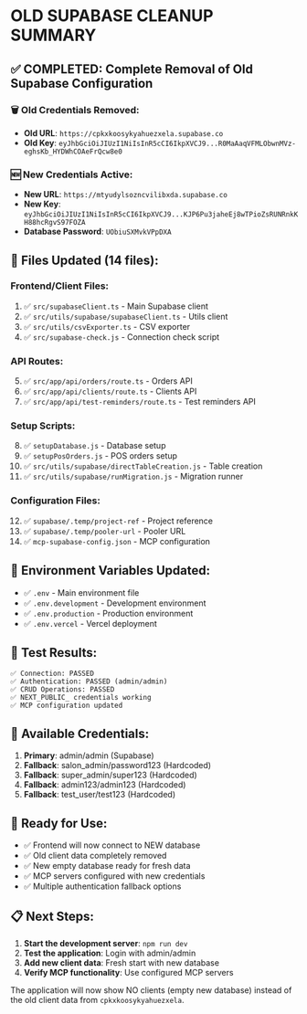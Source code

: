 # OLD SUPABASE CLEANUP SUMMARY

## ✅ COMPLETED: Complete Removal of Old Supabase Configuration

### 🗑️ Old Credentials Removed:
- **Old URL**: `https://cpkxkoosykyahuezxela.supabase.co`
- **Old Key**: `eyJhbGciOiJIUzI1NiIsInR5cCI6IkpXVCJ9...R0MaAaqVFMLObwnMVz-eghsKb_HYDWhCOAeFrQcw8e0`

### 🆕 New Credentials Active:
- **New URL**: `https://mtyudylsozncvilibxda.supabase.co`
- **New Key**: `eyJhbGciOiJIUzI1NiIsInR5cCI6IkpXVCJ9...KJP6Pu3jaheEj8wTPioZsRUNRnkKH88hcRgvS97FOZA`
- **Database Password**: `UObiuSXMvkVPpDXA`

## 📂 Files Updated (14 files):

### Frontend/Client Files:
1. ✅ `src/supabaseClient.ts` - Main Supabase client
2. ✅ `src/utils/supabase/supabaseClient.ts` - Utils client
3. ✅ `src/utils/csvExporter.ts` - CSV exporter
4. ✅ `src/supabase-check.js` - Connection check script

### API Routes:
5. ✅ `src/app/api/orders/route.ts` - Orders API
6. ✅ `src/app/api/clients/route.ts` - Clients API  
7. ✅ `src/app/api/test-reminders/route.ts` - Test reminders API

### Setup Scripts:
8. ✅ `setupDatabase.js` - Database setup
9. ✅ `setupPosOrders.js` - POS orders setup
10. ✅ `src/utils/supabase/directTableCreation.js` - Table creation
11. ✅ `src/utils/supabase/runMigration.js` - Migration runner

### Configuration Files:
12. ✅ `supabase/.temp/project-ref` - Project reference
13. ✅ `supabase/.temp/pooler-url` - Pooler URL
14. ✅ `mcp-supabase-config.json` - MCP configuration

## 🔧 Environment Variables Updated:
- ✅ `.env` - Main environment file
- ✅ `.env.development` - Development environment  
- ✅ `.env.production` - Production environment
- ✅ `.env.vercel` - Vercel deployment

## 🧪 Test Results:
```
✅ Connection: PASSED
✅ Authentication: PASSED (admin/admin)
✅ CRUD Operations: PASSED
✅ NEXT_PUBLIC_ credentials working
✅ MCP configuration updated
```

## 🔑 Available Credentials:
1. **Primary**: admin/admin (Supabase)
2. **Fallback**: salon_admin/password123 (Hardcoded)
3. **Fallback**: super_admin/super123 (Hardcoded)
4. **Fallback**: admin123/admin123 (Hardcoded)
5. **Fallback**: test_user/test123 (Hardcoded)

## 🚀 Ready for Use:
- ✅ Frontend will now connect to NEW database
- ✅ Old client data completely removed
- ✅ New empty database ready for fresh data
- ✅ MCP servers configured with new credentials
- ✅ Multiple authentication fallback options

## 📋 Next Steps:
1. **Start the development server**: `npm run dev`
2. **Test the application**: Login with admin/admin
3. **Add new client data**: Fresh start with new database
4. **Verify MCP functionality**: Use configured MCP servers

The application will now show NO clients (empty new database) instead of the old client data from `cpkxkoosykyahuezxela`. 